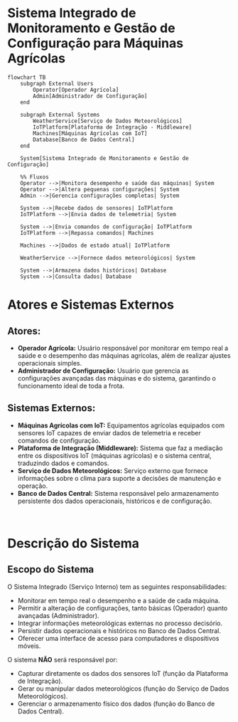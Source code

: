 # Sistema Integrado de Monitoramento e Gestão de Configuração para Máquinas Agrícolas

```mermaid
flowchart TB
    subgraph External Users
        Operator[Operador Agrícola]
        Admin[Administrador de Configuração]
    end

    subgraph External Systems
        WeatherService[Serviço de Dados Meteorológicos]
        IoTPlatform[Plataforma de Integração - Middleware]
        Machines[Máquinas Agrícolas com IoT]
        Database[Banco de Dados Central]
    end

    System[Sistema Integrado de Monitoramento e Gestão de Configuração]

    %% Fluxos
    Operator -->|Monitora desempenho e saúde das máquinas| System
    Operator -->|Altera pequenas configurações| System
    Admin -->|Gerencia configurações completas| System

    System -->|Recebe dados de sensores| IoTPlatform
    IoTPlatform -->|Envia dados de telemetria| System

    System -->|Envia comandos de configuração| IoTPlatform
    IoTPlatform -->|Repassa comandos| Machines

    Machines -->|Dados de estado atual| IoTPlatform

    WeatherService -->|Fornece dados meteorológicos| System

    System -->|Armazena dados históricos| Database
    System -->|Consulta dados| Database

```

# Atores e Sistemas Externos

## Atores:
- **Operador Agrícola:** Usuário responsável por monitorar em tempo real a saúde e o desempenho das máquinas agrícolas, além de realizar ajustes operacionais simples.
- **Administrador de Configuração:** Usuário que gerencia as configurações avançadas das máquinas e do sistema, garantindo o funcionamento ideal de toda a frota.

## Sistemas Externos:
- **Máquinas Agrícolas com IoT:** Equipamentos agrícolas equipados com sensores IoT capazes de enviar dados de telemetria e receber comandos de configuração.
- **Plataforma de Integração (Middleware):** Sistema que faz a mediação entre os dispositivos IoT (máquinas agrícolas) e o sistema central, traduzindo dados e comandos.
- **Serviço de Dados Meteorológicos:** Serviço externo que fornece informações sobre o clima para suporte a decisões de manutenção e operação.
- **Banco de Dados Central:** Sistema responsável pelo armazenamento persistente dos dados operacionais, históricos e de configuração.

<br>

# Descrição do Sistema

## Escopo do Sistema
O Sistema Integrado (Serviço Interno) tem as seguintes responsabilidades:

- Monitorar em tempo real o desempenho e a saúde de cada máquina.
- Permitir a alteração de configurações, tanto básicas (Operador) quanto avançadas (Administrador).
- Integrar informações meteorológicas externas no processo decisório.
- Persistir dados operacionais e históricos no Banco de Dados Central.
- Oferecer uma interface de acesso para computadores e dispositivos móveis.

O sistema **NÃO** será responsável por:

- Capturar diretamente os dados dos sensores IoT (função da Plataforma de Integração).
- Gerar ou manipular dados meteorológicos (função do Serviço de Dados Meteorológicos).
- Gerenciar o armazenamento físico dos dados (função do Banco de Dados Central).